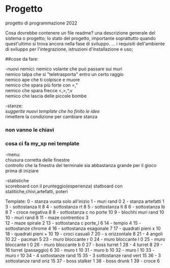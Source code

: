 # Progetto
progetto di programmazione 2022

Cosa dovrebbe contenere un file readme?
una descrizione generale del sistema o progetto;
lo stato del progetto, importante soprattutto quando quest'ultimo si trova ancora nella fase di sviluppo. ...
i requisiti dell'ambiente di sviluppo per l'integrazione,
istruzioni d'installazione e uso;


##cose da fare:

-nuovi nemici:
nemico volante che può passare sui muri  
nemico talpa che si "teletrasporta" entro un certo raggio   
nemico ape  che ti colpisce e muore  
nemico che spara più forte con =,"  
nemico che spara frecce <,>,^,v  
nemico che lascia delle piccole bombe  


-stanze:  
*suggerite nuovi template che ho finito le idee*  
rimettere la condizione per cambiare stanza    
### non vanno le chiavi    
### cosa ci fa my_xp nei template

-menu:  
chiusura corretta delle finestre    
controllo che la finestra del terminale sia abbastanza grande per il gioco prima di iniziare   

-statistiche  
scoreboard con il prunteggio(esperienza)
statboard con statitiche,chivi,artefatti, poteri


Template:
0   - stanza vuota      solo all'inizio
1   - muri rand               0
2   - stanza artefatti        1
3   - sottostanza lt          8
4   - sottostanza rt          8
5   - sottostanza lt          8
6   - sottostanza lb          8
7   - croce negativa          8
8   - sottostanza c no porte  10
9   - blochhi muri rand       10
10  - muri rand               8
11  - maze contrentico        3        
12  - maze spirale            2
13  - sottostanza c porte_l   6
14  - tempio                  4
15  - sottostanze chrome      4
16  - sottostanza esagonale   7
17  - quadrati pieni  x       10
18  - quadrati pieni  +       10
19  - croci casuali           7
20  - s orizzontale           8
21  - 4 angoli                10
22  - pacman                  5
23  - muro bloccante r        0
24  - muro bloccante l        0
25  - muro bloccante t        0
26  - muro bloccante b        0
27  - boss turret             1
28  - 4 turret                8
29  - 16 turret (passaggio)   6
30  - muro t                  10
31  - muro b                  10
32  - muro l                  10
33  - muro r                  10
34  - 4 sottostanze rand      15
35  - 3 sottostanze rand vert 15
36  - 3 sottostanze rand oriz 15
37  - boss stalker            1
38  - boss drunk              1
39  - croce                   6